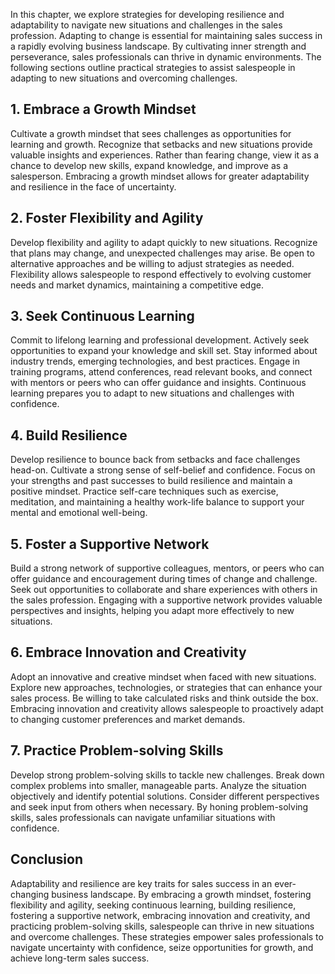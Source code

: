 
In this chapter, we explore strategies for developing resilience and adaptability to navigate new situations and challenges in the sales profession. Adapting to change is essential for maintaining sales success in a rapidly evolving business landscape. By cultivating inner strength and perseverance, sales professionals can thrive in dynamic environments. The following sections outline practical strategies to assist salespeople in adapting to new situations and overcoming challenges.

1\. Embrace a Growth Mindset
---------------------------

Cultivate a growth mindset that sees challenges as opportunities for learning and growth. Recognize that setbacks and new situations provide valuable insights and experiences. Rather than fearing change, view it as a chance to develop new skills, expand knowledge, and improve as a salesperson. Embracing a growth mindset allows for greater adaptability and resilience in the face of uncertainty.

2\. Foster Flexibility and Agility
---------------------------------

Develop flexibility and agility to adapt quickly to new situations. Recognize that plans may change, and unexpected challenges may arise. Be open to alternative approaches and be willing to adjust strategies as needed. Flexibility allows salespeople to respond effectively to evolving customer needs and market dynamics, maintaining a competitive edge.

3\. Seek Continuous Learning
---------------------------

Commit to lifelong learning and professional development. Actively seek opportunities to expand your knowledge and skill set. Stay informed about industry trends, emerging technologies, and best practices. Engage in training programs, attend conferences, read relevant books, and connect with mentors or peers who can offer guidance and insights. Continuous learning prepares you to adapt to new situations and challenges with confidence.

4\. Build Resilience
-------------------

Develop resilience to bounce back from setbacks and face challenges head-on. Cultivate a strong sense of self-belief and confidence. Focus on your strengths and past successes to build resilience and maintain a positive mindset. Practice self-care techniques such as exercise, meditation, and maintaining a healthy work-life balance to support your mental and emotional well-being.

5\. Foster a Supportive Network
------------------------------

Build a strong network of supportive colleagues, mentors, or peers who can offer guidance and encouragement during times of change and challenge. Seek out opportunities to collaborate and share experiences with others in the sales profession. Engaging with a supportive network provides valuable perspectives and insights, helping you adapt more effectively to new situations.

6\. Embrace Innovation and Creativity
------------------------------------

Adopt an innovative and creative mindset when faced with new situations. Explore new approaches, technologies, or strategies that can enhance your sales process. Be willing to take calculated risks and think outside the box. Embracing innovation and creativity allows salespeople to proactively adapt to changing customer preferences and market demands.

7\. Practice Problem-solving Skills
----------------------------------

Develop strong problem-solving skills to tackle new challenges. Break down complex problems into smaller, manageable parts. Analyze the situation objectively and identify potential solutions. Consider different perspectives and seek input from others when necessary. By honing problem-solving skills, sales professionals can navigate unfamiliar situations with confidence.

Conclusion
----------

Adaptability and resilience are key traits for sales success in an ever-changing business landscape. By embracing a growth mindset, fostering flexibility and agility, seeking continuous learning, building resilience, fostering a supportive network, embracing innovation and creativity, and practicing problem-solving skills, salespeople can thrive in new situations and overcome challenges. These strategies empower sales professionals to navigate uncertainty with confidence, seize opportunities for growth, and achieve long-term sales success.
